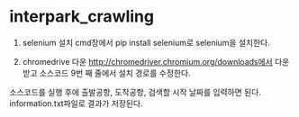 # interpark_crawling


1. selenium 설치
cmd창에서 pip install selenium로 selenium을 설치한다.

2. chromedrive 다운
http://chromedriver.chromium.org/downloads에서 다운받고
소스코드 9번 째 줄에서 설치 경로를 수정한다.

소스코드를 실행 후에
출발공항, 도착공항, 검색할 시작 날짜를 입력하면 된다.
information.txt파일로 결과가 저장된다.
